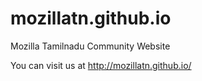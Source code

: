 # mozillatn.github.io
Mozilla Tamilnadu Community Website


You can visit us at http://mozillatn.github.io/
